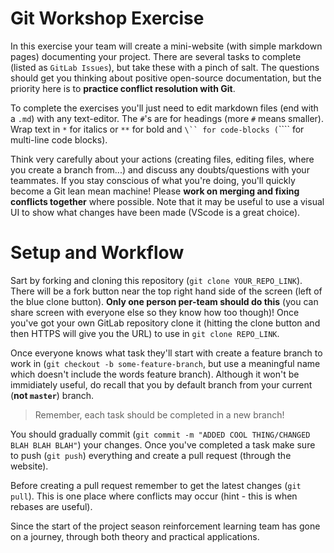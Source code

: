 # Git Workshop Exercise
In this exercise your team will create a mini-website (with simple markdown pages) documenting your project.
There are several tasks to complete (listed as `GitLab Issues`), but take these with a pinch of salt.
The questions should get you thinking about positive open-source documentation, but the priority here is to **practice conflict resolution with Git**.

To complete the exercises you'll just need to edit markdown files (end with a `.md`) with any text-editor.
The `#`'s are for headings (more `#` means smaller).
Wrap text in `*` for italics or `**` for bold and `\`` for code-blocks (`\`\`\`` for multi-line code blocks).

Think very carefully about your actions (creating files, editing files, where you create a branch from...) and discuss any doubts/questions with your teammates.
If you stay conscious of what you're doing, you'll quickly become a Git lean mean machine!
Please **work on merging and fixing conflicts together** where possible.
Note that it may be useful to use a visual UI to show what changes have been made (VScode is a great choice).

# Setup and Workflow
Sart by forking and cloning this repository (`git clone YOUR_REPO_LINK`).
There will be a fork button near the top right hand side of the screen (left of the blue clone button).
**Only one person per-team should do this** (you can share screen with everyone else so they know how too though)!
Once you've got your own GitLab repository clone it (hitting the clone button and then HTTPS will give you the URL) to use in `git clone REPO_LINK`.

Once everyone knows what task they'll start with create a feature branch to work in (`git checkout -b some-feature-branch`, but use a meaningful name which doesn't include the words feature branch).
Although it won't be immidiately useful, do recall that you by default branch from your current (**not `master`**) branch.

> Remember, each task should be completed in a new branch!

You should gradually commit (`git commit -m "ADDED COOL THING/CHANGED BLAH BLAH BLAH"`) your changes.
Once you've completed a task make sure to push (`git push`) everything and create a pull request (through the website).

Before creating a pull request remember to get the latest changes (`git pull`).
This is one place where conflicts may occur (hint - this is when rebases are useful).

Since the start of the project season reinforcement learning team has gone on a journey, through both theory and practical applications. 